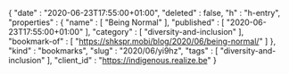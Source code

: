 {
  "date" : "2020-06-23T17:55:00+01:00",
  "deleted" : false,
  "h" : "h-entry",
  "properties" : {
    "name" : [ "Being Normal" ],
    "published" : [ "2020-06-23T17:55:00+01:00" ],
    "category" : [ "diversity-and-inclusion" ],
    "bookmark-of" : [ "https://shkspr.mobi/blog/2020/06/being-normal/" ]
  },
  "kind" : "bookmarks",
  "slug" : "2020/06/yi9hz",
  "tags" : [ "diversity-and-inclusion" ],
  "client_id" : "https://indigenous.realize.be"
}
